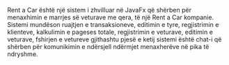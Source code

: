 Rent a Car është një sistem i zhvilluar në JavaFx që shërben për menaxhimin e marrjes së veturave me 
qera, të një Rent a Car kompanie. Sistemi mundëson ruajtjen e transaksioneve, editimin e tyre, 
regjistrimin e klienteve, kalkulimin e pageses totale, regjistrimin e veturave, editimin e veturave, fshirjen 
e vetureve gjithashtu pjesë e ketij sistemi është chat-i që shërben për komunikimin e ndërsjell ndërmjet 
menaxherëve në pika të ndryshme.
